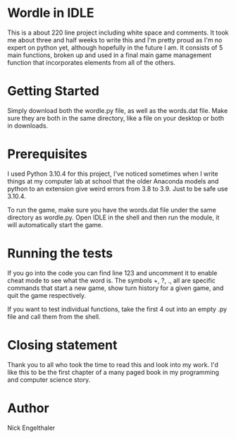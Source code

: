 # Wordle in IDLE
This is a about 220 line project including white space and comments.  It took me about three and half weeks to write this and I'm pretty proud as I'm no expert on python yet, although hopefully in the future I am.  It consists of 5 main functions, broken up and used in a final main game management function that incorporates elements from all of the others.

# Getting Started
Simply download both the wordle.py file, as well as the words.dat file.  Make sure they are both in the same directory, like a file on your desktop or both in downloads.

# Prerequisites
I used Python 3.10.4 for this project, I've noticed sometimes when I write things at my computer lab at school that the older Anaconda models and python to an extension give weird errors from 3.8 to 3.9.  Just to be safe use 3.10.4.

To run the game, make sure you have the words.dat file under the same directory as wordle.py.  Open IDLE in the shell and then run the module, it will automatically start the game.

# Running the tests
If you go into the code you can find line 123 and uncomment it to enable cheat mode to see what the word is. The symbols +, ?, ., all are specific commands that start a new game, show turn history for a given game, and quit the game respectively.

If you want to test individual functions, take the first 4 out into an empty .py file and call them from the shell.

# Closing statement
Thank you to all who took the time to read this and look into my work. I'd like this to be the first chapter of a many paged book in my programming and computer science story.

# Author
Nick Engelthaler

